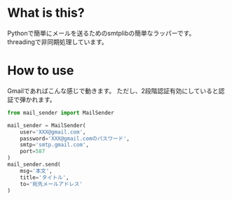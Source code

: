 # What is this?
Pythonで簡単にメールを送るためのsmtplibの簡単なラッパーです。  
threadingで非同期処理しています。

# How to use

Gmailであればこんな感じで動きます。
ただし、2段階認証有効にしていると認証で弾かれます。

```python
from mail_sender import MailSender

mail_sender = MailSender(
    user='XXX@gmail.com',
    password='XXX@gmail.comのパスワード',
    smtp='smtp.gmail.com',
    port=587
)
mail_sender.send(
    msg='本文',
    title='タイトル',
    to='宛先メールアドレス'
)
```
